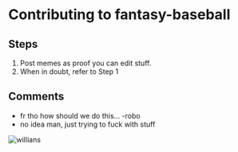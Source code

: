 # Contributing to fantasy-baseball

## Steps

1. Post memes as proof you can edit stuff.
2. When in doubt, refer to Step 1

## Comments

- fr tho how should we do this... -robo
- no idea man, just trying to fuck with stuff

![willians](https://i.imgur.com/ktGKv0V.png)
